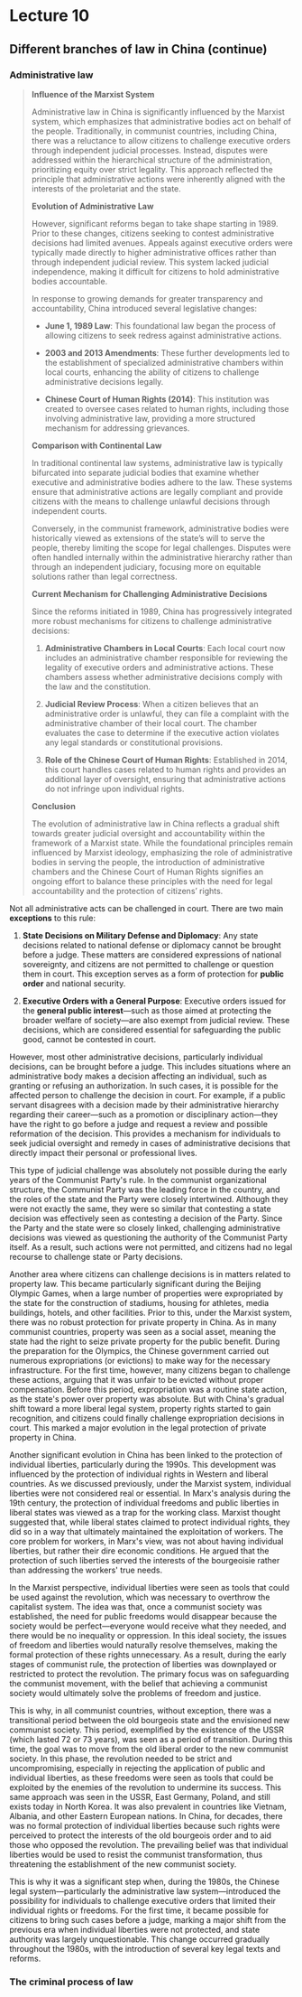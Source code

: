 # Lecture 10

## Different branches of law in China (continue)

### Administrative law

> **Influence of the Marxist System**
>
> Administrative law in China is significantly influenced by the Marxist system, which emphasizes that administrative bodies act on behalf of the people. Traditionally, in communist countries, including China, there was a reluctance to allow citizens to challenge executive orders through independent judicial processes. Instead, disputes were addressed within the hierarchical structure of the administration, prioritizing equity over strict legality. This approach reflected the principle that administrative actions were inherently aligned with the interests of the proletariat and the state.
>
> **Evolution of Administrative Law**
>
> However, significant reforms began to take shape starting in 1989. Prior to these changes, citizens seeking to contest administrative decisions had limited avenues. Appeals against executive orders were typically made directly to higher administrative offices rather than through independent judicial review. This system lacked judicial independence, making it difficult for citizens to hold administrative bodies accountable.
>
> In response to growing demands for greater transparency and accountability, China introduced several legislative changes:
>
> - **June 1, 1989 Law**: This foundational law began the process of allowing citizens to seek redress against administrative actions.
>
> - **2003 and 2013 Amendments**: These further developments led to the establishment of specialized administrative chambers within local courts, enhancing the ability of citizens to challenge administrative decisions legally.
>
> - **Chinese Court of Human Rights (2014)**: This institution was created to oversee cases related to human rights, including those involving administrative law, providing a more structured mechanism for addressing grievances.
>
> **Comparison with Continental Law**
>
> In traditional continental law systems, administrative law is typically bifurcated into separate judicial bodies that examine whether executive and administrative bodies adhere to the law. These systems ensure that administrative actions are legally compliant and provide citizens with the means to challenge unlawful decisions through independent courts.
>
> Conversely, in the communist framework, administrative bodies were historically viewed as extensions of the state’s will to serve the people, thereby limiting the scope for legal challenges. Disputes were often handled internally within the administrative hierarchy rather than through an independent judiciary, focusing more on equitable solutions rather than legal correctness.
>
> **Current Mechanism for Challenging Administrative Decisions**
>
> Since the reforms initiated in 1989, China has progressively integrated more robust mechanisms for citizens to challenge administrative decisions:
>
> 1. **Administrative Chambers in Local Courts**: Each local court now includes an administrative chamber responsible for reviewing the legality of executive orders and administrative actions. These chambers assess whether administrative decisions comply with the law and the constitution.
>
> 2. **Judicial Review Process**: When a citizen believes that an administrative order is unlawful, they can file a complaint with the administrative chamber of their local court. The chamber evaluates the case to determine if the executive action violates any legal standards or constitutional provisions.
>
> 3. **Role of the Chinese Court of Human Rights**: Established in 2014, this court handles cases related to human rights and provides an additional layer of oversight, ensuring that administrative actions do not infringe upon individual rights.
>
> **Conclusion**
>
> The evolution of administrative law in China reflects a gradual shift towards greater judicial oversight and accountability within the framework of a Marxist state. While the foundational principles remain influenced by Marxist ideology, emphasizing the role of administrative bodies in serving the people, the introduction of administrative chambers and the Chinese Court of Human Rights signifies an ongoing effort to balance these principles with the need for legal accountability and the protection of citizens’ rights.

Not all administrative acts can be challenged in court. There are two main **exceptions** to this rule:

1. **State Decisions on Military Defense and Diplomacy**: Any state decisions related to national defense or diplomacy cannot be brought before a judge. These matters are considered expressions of national sovereignty, and citizens are not permitted to challenge or question them in court. This exception serves as a form of protection for **public order** and national security.

2. **Executive Orders with a General Purpose**: Executive orders issued for the **general public interest**—such as those aimed at protecting the broader welfare of society—are also exempt from judicial review. These decisions, which are considered essential for safeguarding the public good, cannot be contested in court.

However, most other administrative decisions, particularly individual decisions, can be brought before a judge. This includes situations where an administrative body makes a decision affecting an individual, such as granting or refusing an authorization. In such cases, it is possible for the affected person to challenge the decision in court. For example, if a public servant disagrees with a decision made by their administrative hierarchy regarding their career—such as a promotion or disciplinary action—they have the right to go before a judge and request a review and possible reformation of the decision. This provides a mechanism for individuals to seek judicial oversight and remedy in cases of administrative decisions that directly impact their personal or professional lives.

This type of judicial challenge was absolutely not possible during the early years of the Communist Party's rule. In the communist organizational structure, the Communist Party was the leading force in the country, and the roles of the state and the Party were closely intertwined. Although they were not exactly the same, they were so similar that contesting a state decision was effectively seen as contesting a decision of the Party. Since the Party and the state were so closely linked, challenging administrative decisions was viewed as questioning the authority of the Communist Party itself. As a result, such actions were not permitted, and citizens had no legal recourse to challenge state or Party decisions.

Another area where citizens can challenge decisions is in matters related to property law. This became particularly significant during the Beijing Olympic Games, when a large number of properties were expropriated by the state for the construction of stadiums, housing for athletes, media buildings, hotels, and other facilities. Prior to this, under the Marxist system, there was no robust protection for private property in China. As in many communist countries, property was seen as a social asset, meaning the state had the right to seize private property for the public benefit. During the preparation for the Olympics, the Chinese government carried out numerous expropriations (or evictions) to make way for the necessary infrastructure. For the first time, however, many citizens began to challenge these actions, arguing that it was unfair to be evicted without proper compensation. Before this period, expropriation was a routine state action, as the state's power over property was absolute. But with China's gradual shift toward a more liberal legal system, property rights started to gain recognition, and citizens could finally challenge expropriation decisions in court. This marked a major evolution in the legal protection of private property in China.

Another significant evolution in China has been linked to the protection of individual liberties, particularly during the 1990s. This development was influenced by the protection of individual rights in Western and liberal countries. As we discussed previously, under the Marxist system, individual liberties were not considered real or essential. In Marx's analysis during the 19th century, the protection of individual freedoms and public liberties in liberal states was viewed as a trap for the working class. Marxist thought suggested that, while liberal states claimed to protect individual rights, they did so in a way that ultimately maintained the exploitation of workers. The core problem for workers, in Marx's view, was not about having individual liberties, but rather their dire economic conditions. He argued that the protection of such liberties served the interests of the bourgeoisie rather than addressing the workers' true needs.

In the Marxist perspective, individual liberties were seen as tools that could be used against the revolution, which was necessary to overthrow the capitalist system. The idea was that, once a communist society was established, the need for public freedoms would disappear because the society would be perfect—everyone would receive what they needed, and there would be no inequality or oppression. In this ideal society, the issues of freedom and liberties would naturally resolve themselves, making the formal protection of these rights unnecessary. As a result, during the early stages of communist rule, the protection of liberties was downplayed or restricted to protect the revolution. The primary focus was on safeguarding the communist movement, with the belief that achieving a communist society would ultimately solve the problems of freedom and justice.

This is why, in all communist countries, without exception, there was a transitional period between the old bourgeois state and the envisioned new communist society. This period, exemplified by the existence of the USSR (which lasted 72 or 73 years), was seen as a period of transition. During this time, the goal was to move from the old liberal order to the new communist society. In this phase, the revolution needed to be strict and uncompromising, especially in rejecting the application of public and individual liberties, as these freedoms were seen as tools that could be exploited by the enemies of the revolution to undermine its success. This same approach was seen in the USSR, East Germany, Poland, and still exists today in North Korea. It was also prevalent in countries like Vietnam, Albania, and other Eastern European nations. In China, for decades, there was no formal protection of individual liberties because such rights were perceived to protect the interests of the old bourgeois order and to aid those who opposed the revolution. The prevailing belief was that individual liberties would be used to resist the communist transformation, thus threatening the establishment of the new communist society.

This is why it was a significant step when, during the 1980s, the Chinese legal system—particularly the administrative law system—introduced the possibility for individuals to challenge executive orders that limited their individual rights or freedoms. For the first time, it became possible for citizens to bring such cases before a judge, marking a major shift from the previous era when individual liberties were not protected, and state authority was largely unquestionable. This change occurred gradually throughout the 1980s, with the introduction of several key legal texts and reforms.

### The criminal process of law
